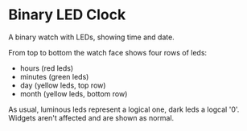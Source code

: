 # Binary LED Clock

A binary watch with LEDs, showing time and date.

From top to bottom the watch face shows four rows of leds:

* hours (red leds)
* minutes (green leds)
* day (yellow leds, top row)
* month (yellow leds, bottom row)

As usual, luminous leds represent a logical one, dark leds a logcal '0'.
Widgets aren't affected and are shown as normal.
